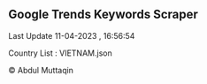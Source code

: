 

## Google Trends Keywords Scraper 
 
Last Update 11-04-2023 , 16:56:54

Country List :
VIETNAM.json



© Abdul Muttaqin 

